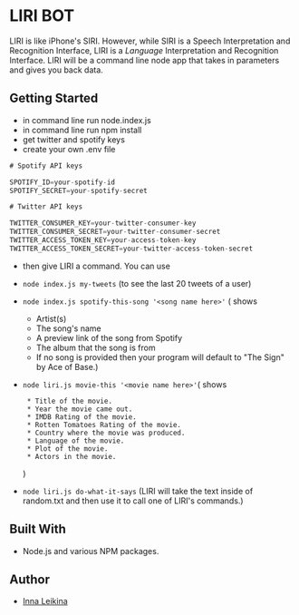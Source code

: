 # LIRI BOT

LIRI is like iPhone's SIRI. However, while SIRI is a Speech Interpretation and Recognition Interface, LIRI is a _Language_ Interpretation and Recognition Interface. LIRI will be a command line node app that takes in parameters and gives you back data.

## Getting Started
* in command line run node.index.js
* in command line run npm install
* get twitter and spotify keys
* create your own .env file
```js
# Spotify API keys

SPOTIFY_ID=your-spotify-id
SPOTIFY_SECRET=your-spotify-secret

# Twitter API keys

TWITTER_CONSUMER_KEY=your-twitter-consumer-key
TWITTER_CONSUMER_SECRET=your-twitter-consumer-secret
TWITTER_ACCESS_TOKEN_KEY=your-access-token-key
TWITTER_ACCESS_TOKEN_SECRET=your-twitter-access-token-secret

```
* then give LIRI a command. You can use 
* `node index.js my-tweets` (to see the last 20 tweets of a user)

*  `node index.js spotify-this-song '<song name here>'` ( shows    
      * Artist(s)
      * The song's name
      * A preview link of the song from Spotify
      * The album that the song is from
      * If no song is provided then your program will default to "The Sign" by Ace of Base.)

* `node liri.js movie-this '<movie name here>'`( shows
       
       * Title of the movie.
       * Year the movie came out.
       * IMDB Rating of the movie.
       * Rotten Tomatoes Rating of the movie.
       * Country where the movie was produced.
       * Language of the movie.
       * Plot of the movie.
       * Actors in the movie.
    )
     
* `node liri.js do-what-it-says` (LIRI will take the text inside of random.txt and then use it to call one of LIRI's commands.)


## Built With

* Node.js and various NPM packages.


## Author

* [Inna Leikina](https://github.com/innaleikina)


